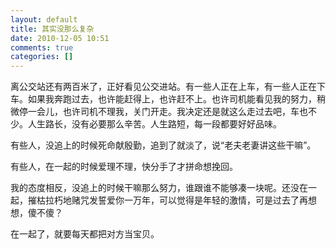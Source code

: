 ```yaml
---
layout: default
title: 其实没那么复杂
date: 2010-12-05 10:51
comments: true
categories: []
---
```

离公交站还有两百米了，正好看见公交进站。有一些人正在上车，有一些人正在下车。如果我奔跑过去，也许能赶得上，也许赶不上。也许司机能看见我的努力，稍微停一会儿，也许司机不理我，关门开走。我决定还是就这么走过去吧，车也不少。人生路长，没有必要那么辛苦。人生路短，每一段都要好好品味。

有些人，没追上的时候死命献殷勤，追到了就淡了，说“老夫老妻讲这些干嘛”。

有些人，在一起的时候爱理不理，快分手了才拼命想挽回。

我的态度相反，没追上的时候干嘛那么努力，谁跟谁不能够凑一块呢。还没在一起，摧枯拉朽地赌咒发誓爱你一万年，可以觉得是年轻的激情，可是过去了再想想，傻不傻？

在一起了，就要每天都把对方当宝贝。
